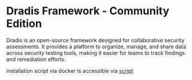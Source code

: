 # Dradis Framework - Community Edition

Dradis is an open-source framework designed for collaborative security assessments. It provides a platform to organize, manage, and share data across security testing tools, making it easier for teams to track findings and remediation efforts.

installation script via docker is accessible via [script](https://github.com/njeru-codes/collection-of-installation-scripts/blob/main/faraday/script.sh)
